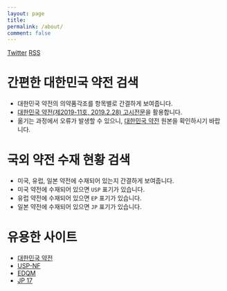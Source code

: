```yaml
---
layout: page
title:
permalink: /about/
comment: false
---
```


<div class="contact">
        <a href="https://twitter.com/{{ site.twitter_username }}">Twitter</a>
        <a href="{{ "/feed.xml" | prepend: site.baseurl }}">RSS</a>
</div>

# 간편한 대한민국 약전 검색

* 대한민국 약전의 의약품각조를 항목별로 간결하게 보여줍니다.
* [대한민국 약전(제2019-11호, 2019.2.28) 고시전문](https://www.mfds.go.kr/brd/m_211/view.do?seq=14317&srchFr=&srchTo=&srchWord=약전&srchTp=0&itm_seq_2=0&multi_itm_seq=0&company_cd=&company_nm=&page=1)을 활용합니다.
* 옮기는 과정에서 오류가 발생할 수 있으니, [대한민국 약전](https://www.mfds.go.kr/brd/m_211/view.do?seq=14317&srchFr=&srchTo=&srchWord=약전&srchTp=0&itm_seq_2=0&multi_itm_seq=0&company_cd=&company_nm=&page=1) 원본을 확인하시기 바랍니다.

# 국외 약전 수재 현황 검색

* 미국, 유럽, 일본 약전에 수재되어 있는지 간결하게 보여줍니다.
* 미국 약전에 수재되어 있으면 ` USP ` 표기가 있습니다.
* 유럽 약전에 수재되어 있으면 ` EP ` 표기가 있습니다.
* 일본 약전에 수재되어 있으면 ` JP ` 표기가 있습니다.


# 유용한 사이트

* [대한민국 약전](https://www.mfds.go.kr/brd/m_211/view.do?seq=14317&srchFr=&srchTo=&srchWord=약전&srchTp=0&itm_seq_2=0&multi_itm_seq=0&company_cd=&company_nm=&page=1)
* [USP-NF](https://www.uspnf.com)
* [EDQM](https://www.edqm.eu)
* [JP 17](https://www.pmda.go.jp/english/rs-sb-std/standards-development/jp/0019.html)

